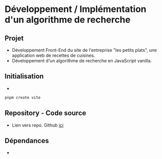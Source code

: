 # Développement / Implémentation d'un algorithme de recherche

## Projet

* Développement Front-End du site de l'entreprise "les petits plats", une application web de recettes de cuisines.
* Développement d'un algorithme de recherche en JavaScript vanilla.

## Initialisation 

* 
```sh
pnpm create vite
```

## Repository - Code source

* Lien vers repo. Github [ici](https://github.com/gouttebroze/les-petits-plats)

## Dépendances

* 

